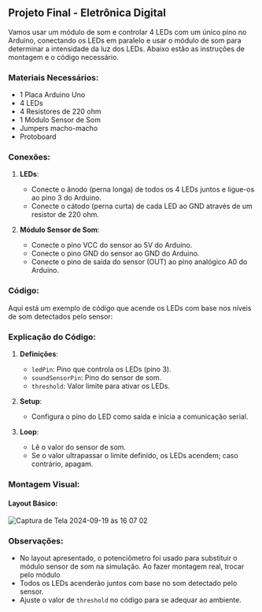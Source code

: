 <h2>Projeto Final - Eletrônica Digital</h2>

Vamos usar um módulo de som e controlar 4 LEDs com um único pino no Arduino, conectando os LEDs em paralelo e usar o módulo de som para determinar a intensidade da luz dos LEDs. Abaixo estão as instruções de montagem e o código necessário.

### Materiais Necessários:
- 1 Placa Arduino Uno
- 4 LEDs
- 4 Resistores de 220 ohm
- 1 Módulo Sensor de Som
- Jumpers macho-macho
- Protoboard

### Conexões:

1. **LEDs**:
   - Conecte o ânodo (perna longa) de todos os 4 LEDs juntos e ligue-os ao pino 3 do Arduino.
   - Conecte o cátodo (perna curta) de cada LED ao GND através de um resistor de 220 ohm.

2. **Módulo Sensor de Som**:
   - Conecte o pino VCC do sensor ao 5V do Arduino.
   - Conecte o pino GND do sensor ao GND do Arduino.
   - Conecte o pino de saída do sensor (OUT) ao pino analógico A0 do Arduino.

### Código:

Aqui está um exemplo de código que acende os LEDs com base nos níveis de som detectados pelo sensor:

>

### Explicação do Código:

1. **Definições**:
   - `ledPin`: Pino que controla os LEDs (pino 3).
   - `soundSensorPin`: Pino do sensor de som.
   - `threshold`: Valor limite para ativar os LEDs.

2. **Setup**:
   - Configura o pino do LED como saída e inicia a comunicação serial.

3. **Loop**:
   - Lê o valor do sensor de som.
   - Se o valor ultrapassar o limite definido, os LEDs acendem; caso contrário, apagam.

### Montagem Visual:

#### Layout Básico:

![Captura de Tela 2024-09-19 às 16 07 02](https://github.com/user-attachments/assets/3ead4a73-0984-4634-8674-36393e9dfb12)


### Observações:
- No layout apresentado, o potenciômetro foi usado para substituir o módulo sensor de som na simulação. Ao fazer montagem real, trocar pelo módulo
- Todos os LEDs acenderão juntos com base no som detectado pelo sensor.
- Ajuste o valor de `threshold` no código para se adequar ao ambiente.


